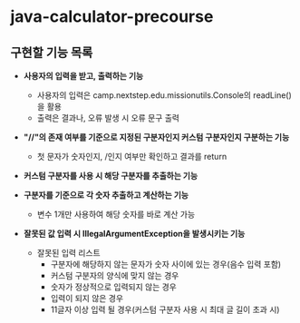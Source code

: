 # java-calculator-precourse

## 구현할 기능 목록

- **사용자의 입력을 받고, 출력하는 기능**
  - 사용자의 입력은 camp.nextstep.edu.missionutils.Console의 readLine()을 활용
  - 출력은 결과나, 오류 발생 시 오류 문구 출력


- **"//"의 존재 여부를 기준으로 지정된 구분자인지 커스텀 구분자인지 구분하는 기능**
  - 첫 문자가 숫자인지, /인지 여부만 확인하고 결과를 return


- **커스텀 구분자를 사용 시 해당 구분자를 추출하는 기능**


- **구분자를 기준으로 각 숫자 추출하고 계산하는 기능**
  - 변수 1개만 사용하여 해당 숫자를 바로 계산 가능


- **잘못된 값 입력 시 IllegalArgumentException을 발생시키는 기능**
  - 잘못된 입력 리스트
    - 구분자에 해당하지 않는 문자가 숫자 사이에 있는 경우(음수 입력 포함)
    - 커스텀 구분자의 양식에 맞지 않는 경우
    - 숫자가 정상적으로 입력되지 않는 경우
    - 입력이 되지 않은 경우
    - 11글자 이상 입력 될 경우(커스텀 구분자 사용 시 최대 글 길이 초과 시)